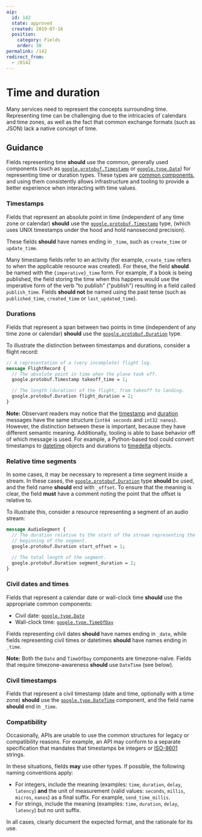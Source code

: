 ```yaml
---
aip:
  id: 142
  state: approved
  created: 2019-07-16
  position:
    category: Fields
    order: 30
permalink: /142
redirect_from:
  - /0142
---
```


# Time and duration

Many services need to represent the concepts surrounding time. Representing
time can be challenging due to the intricacies of calendars and time zones, as
well as the fact that common exchange formats (such as JSON) lack a native
concept of time.

## Guidance

Fields representing time **should** use the common, generally used components
(such as [`google.protobuf.Timestamp`][timestamp] or
[`google.type.Date`][date]) for representing time or duration types. These
types are [common components][aip-213], and using them consistently allows
infrastructure and tooling to provide a better experience when interacting with
time values.

### Timestamps

Fields that represent an absolute point in time (independent of any time zone
or calendar) **should** use the [`google.protobuf.Timestamp`][timestamp] type,
(which uses UNIX timestamps under the hood and hold nanosecond precision).

These fields **should** have names ending in `_time`, such as `create_time` or
`update_time`.

Many timestamp fields refer to an activity (for example, `create_time` refers
to when the applicable resource was created). For these, the field **should**
be named with the `{imperative}_time` form. For example, if a book is being
published, the field storing the time when this happens would use the
imperative form of the verb "to publish" ("publish") resulting in a field
called `publish_time`. Fields **should not** be named using the past tense
(such as `published_time`, `created_time` or `last_updated_time`).

### Durations

Fields that represent a span between two points in time (independent of any
time zone or calendar) **should** use the
[`google.protobuf.Duration`][duration] type.

To illustrate the distinction between timestamps and durations, consider a
flight record:

```proto
// A representation of a (very incomplete) flight log.
message FlightRecord {
  // The absolute point in time when the plane took off.
  google.protobuf.Timestamp takeoff_time = 1;

  // The length (duration) of the flight, from takeoff to landing.
  google.protobuf.Duration flight_duration = 2;
}
```

**Note:** Observant readers may notice that the [timestamp][] and [duration][]
messages have the same structure (`int64 seconds` and `int32 nanos`). However,
the distinction between these is important, because they have different
semantic meaning. Additionally, tooling is able to base behavior off of which
message is used. For example, a Python-based tool could convert timestamps to
[datetime][py_datetime] objects and durations to [timedelta][py_timedelta]
objects.

### Relative time segments

In some cases, it may be necessary to represent a time segment inside a stream.
In these cases, the [`google.protobuf.Duration`][duration] type **should** be
used, and the field name **should** end with `_offset`. To ensure that the
meaning is clear, the field **must** have a comment noting the point that the
offset is relative to.

To illustrate this, consider a resource representing a segment of an audio
stream:

```proto
message AudioSegment {
  // The duration relative to the start of the stream representing the
  // beginning of the segment.
  google.protobuf.Duration start_offset = 1;

  // The total length of the segment.
  google.protobuf.Duration segment_duration = 2;
}
```

### Civil dates and times

Fields that represent a calendar date or wall-clock time **should** use the
appropriate common components:

- Civil date: [`google.type.Date`][date]
- Wall-clock time: [`google.type.TimeOfDay`][time_of_day]

Fields representing civil dates **should** have names ending in `_date`, while
fields representing civil times or datetimes **should** have names ending in
`_time`.

**Note:** Both the `Date` and `TimeOfDay` components are timezone-naïve. Fields
that require timezone-awareness **should** use `DateTime` (see below).

### Civil timestamps

Fields that represent a civil timestamp (date and time, optionally with a time
zone) **should** use the [`google.type.DateTime`][datetime] component, and the
field name **should** end in `_time`.

### Compatibility

Occasionally, APIs are unable to use the common structures for legacy or
compatibility reasons. For example, an API may conform to a separate
specification that mandates that timestamps be integers or [ISO-8601][]
strings.

In these situations, fields **may** use other types. If possible, the following
naming conventions apply:

- For integers, include the meaning (examples: `time`, `duration`, `delay`,
  `latency`) **and** the unit of measurement (valid values: `seconds`,
  `millis`, `micros`, `nanos`) as a final suffix. For example,
  `send_time_millis`.
- For strings, include the meaning (examples: `time`, `duration`, `delay`,
  `latency`) but no unit suffix.

In all cases, clearly document the expected format, and the rationale for its
use.

<!-- prettier-ignore-start -->
[aip-213]: ./0213.md
[date]: https://github.com/googleapis/api-common-protos/blob/master/google/type/date.proto
[datetime]: https://github.com/googleapis/googleapis/blob/master/google/type/datetime.proto
[duration]: https://github.com/protocolbuffers/protobuf/blob/master/src/google/protobuf/duration.proto
[iso-8601]: https://www.iso.org/iso-8601-date-and-time-format.html
[py_datetime]: https://docs.python.org/3/library/datetime.html#datetime.datetime
[py_timedelta]: https://docs.python.org/3/library/datetime.html#datetime.timedelta
[time_of_day]: https://github.com/googleapis/api-common-protos/blob/master/google/type/timeofday.proto
[timestamp]: https://github.com/protocolbuffers/protobuf/blob/master/src/google/protobuf/timestamp.proto
<!-- prettier-ignore-end -->
